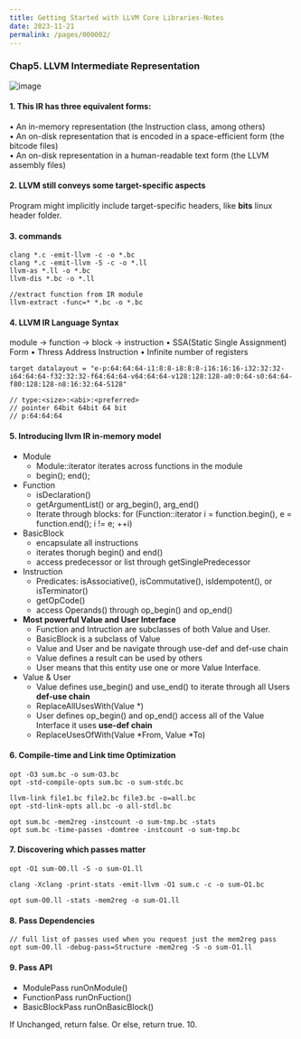 ```yaml
---
title: Getting Started with LLVM Core Libraries-Notes
date: 2023-11-21
permalink: /pages/000002/
---
```

### Chap5. LLVM Intermediate Representation

![image](https://github.com/hitqshao/qishao-notes/assets/23403286/b944e10d-cec5-4392-b7bf-f1178b3f37c0)

#### 1.  This IR has three equivalent forms:<br>
• An in-memory representation (the Instruction class, among others)<br>
• An on-disk representation that is encoded in a space-efficient form  (the bitcode files)<br>
• An on-disk representation in a human-readable text form (the LLVM assembly files)<br>

#### 2. LLVM still conveys some target-specific aspects<br>
   Program might implicitly include target-specific headers, like **bits** linux header folder. 

#### 3. commands<br>
```
clang *.c -emit-llvm -c -o *.bc
clang *.c -emit-llvm -S -c -o *.ll
llvm-as *.ll -o *.bc
llvm-dis *.bc -o *.ll

//extract function from IR module
llvm-extract -func=* *.bc -o *.bc
```
#### 4. LLVM IR Language Syntax<br>
module -> function -> block -> instruction
• SSA(Static Single Assignment) Form
• Thress Address Instruction
• Infinite number of registers

```
target datalayout = "e-p:64:64:64-i1:8:8-i8:8:8-i16:16:16-i32:32:32-i64:64:64-f32:32:32-f64:64:64-v64:64:64-v128:128:128-a0:0:64-s0:64:64-f80:128:128-n8:16:32:64-S128"

// type:<size>:<abi>:<preferred>
// pointer 64bit 64bit 64 bit
// p:64:64:64
```

#### 5. Introducing llvm IR in-memory model<br>
* Module<br>
   - Module::iterator iterates across functions in the module<br>
   - begin(); end();<br>
* Function<br>
   - isDeclaration()<br>
   - getArgumentList() or arg_begin(), arg_end()<br>
   - Iterate through blocks: for (Function::iterator i = function.begin(), e = function.end(); i != e; ++i)<br>
* BasicBlock<br>
   - encapsulate all instructions
   - iterates thorugh begin() and end()
   - access predecessor or list through getSinglePredecessor
* Instruction<br>
   - Predicates: isAssociative(), isCommutative(), isIdempotent(), or isTerminator()
   - getOpCode()
   - access Operands() through op_begin() and op_end()<br>
* **Most powerful Value and User Interface**
   - Function and Intruction are subclasses of both Value and User.
   - BasicBlock is a subclass of Value
   - Value and User and be navigate through use-def and def-use chain
   - Value defines a result can be used by others
   - User means that this entity use one or more Value Interface.
* Value & User
   - Value defines use_begin() and use_end() to iterate through all Users **def-use chain**
   - ReplaceAllUsesWith(Value *)
   - User defines op_begin() and op_end() access all of the Value Interface it uses **use-def chain**
   - ReplaceUsesOfWith(Value *From, Value *To)
#### 6. Compile-time and Link time Optimization<br>
```
opt -O3 sum.bc -o sum-O3.bc
opt -std-compile-opts sum.bc -o sum-stdc.bc

llvm-link file1.bc file2.bc file3.bc -o=all.bc
opt -std-link-opts all.bc -o all-stdl.bc

opt sum.bc -mem2reg -instcount -o sum-tmp.bc -stats
opt sum.bc -time-passes -domtree -instcount -o sum-tmp.bc
```
#### 7. Discovering which passes matter<br>
```
opt -O1 sum-O0.ll -S -o sum-O1.ll

clang -Xclang -print-stats -emit-llvm -O1 sum.c -c -o sum-O1.bc

opt sum-O0.ll -stats -mem2reg -o sum-O1.ll
```
#### 8. Pass Dependencies<br>
```
// full list of passes used when you request just the mem2reg pass
opt sum-O0.ll -debug-pass=Structure -mem2reg -S -o sum-O1.ll
```
#### 9. Pass API<br>
* ModulePass runOnModule()
* FunctionPass runOnFuction()
* BasicBlockPass runOnBasicBlock()

If Unchanged, return false. Or else, return true.
10. 
